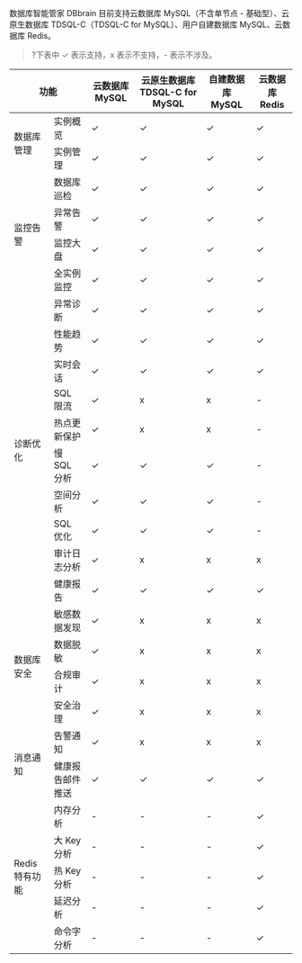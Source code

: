 数据库智能管家 DBbrain 目前支持云数据库 MySQL（不含单节点 - 基础型）、云原生数据库 TDSQL-C（TDSQL-C for MySQL）、用户自建数据库 MySQL、云数据库 Redis。

>?下表中 &#10003; 表示支持，x 表示不支持，- 表示不涉及。

<table>
<thead><tr><th colspan=2>功能</th><th>云数据库 MySQL</th><th>云原生数据库 TDSQL-C for MySQL</th><th>自建数据库 MySQL</th><th>云数据库 Redis</th></tr></thead>
<tbody>
<tr>
<td rowspan=2>数据库管理</td>
<td>实例概览</td><td>&#10003;</td><td>&#10003;</td><td>&#10003;</td><td>&#10003;</td></tr>
<tr>
<td>实例管理</td><td>&#10003;</td><td>&#10003;</td><td>&#10003;</td><td>&#10003;</td></tr>
<tr>
<td rowspan=4>监控告警</td>
<td>数据库巡检</td><td>&#10003;</td><td>&#10003;</td><td>&#10003;</td><td>&#10003;</td></tr>
<tr>
<td>异常告警</td><td>&#10003;</td><td>&#10003;</td><td>&#10003;</td><td>&#10003;</td></tr>
<tr>
<td>监控大盘</td><td>&#10003;</td><td>&#10003;</td><td>&#10003;</td><td>&#10003;</td></tr>
<tr>
<td>全实例监控</td><td>&#10003;</td><td>&#10003;</td><td>&#10003;</td><td>&#10003;</td></tr>
<tr>
<td rowspan=10>诊断优化</td>
<td>异常诊断</td><td>&#10003;</td><td>&#10003;</td><td>&#10003;</td><td>&#10003;</td></tr>
<tr>
<td>性能趋势</td><td>&#10003;</td><td>&#10003;</td><td>&#10003;</td><td>&#10003;</td></tr>
<tr>
<td>实时会话</td><td>&#10003;</td><td>&#10003;</td><td>&#10003;</td><td>&#10003;</td></tr>
<tr>
<td>SQL 限流</td><td>&#10003;</td><td>x</td><td>x</td><td>-</td></tr>
<tr>
<td>热点更新保护</td><td>&#10003;</td><td>x</td><td>x</td><td>-</td></tr>
<tr>
<td>慢 SQL 分析</td><td>&#10003;</td><td>&#10003;</td><td>&#10003;</td><td>-</td></tr>
<tr>
<td>空间分析</td><td>&#10003;</td><td>&#10003;</td><td>&#10003;</td><td>-</td></tr>
<tr>
<td>SQL 优化</td><td>&#10003;</td><td>&#10003;</td><td>&#10003;</td><td>-</td></tr>
<tr>
<td>审计日志分析</td><td>&#10003;</td><td>x</td><td>x</td><td>x</td></tr>
<tr>
<td>健康报告</td><td>&#10003;</td><td>&#10003;</td><td>&#10003;</td><td>&#10003;</td></tr>
<tr>
<td rowspan=4>数据库安全</td>
<td>敏感数据发现</td><td>&#10003;</td><td>x</td><td>x</td><td>x</td></tr>
<tr>
<td>数据脱敏</td><td>&#10003;</td><td>x</td><td>x</td><td>x</td></tr>
<tr>
<td>合规审计</td><td>&#10003;</td><td>x</td><td>x</td><td>x</td></tr>
<tr>
<td>安全治理</td><td>&#10003;</td><td>x</td><td>x</td><td>x</td></tr>
<tr>
<td rowspan=2>消息通知</td>
<td>告警通知</td><td>&#10003;</td><td>x</td><td>x</td><td>x</td></tr>
<tr>
<td>健康报告邮件推送</td><td>&#10003;</td><td>&#10003;</td><td>&#10003;</td><td>&#10003;</td></tr>
<td rowspan=5>Redis 特有功能</td>
<td>内存分析</td><td>-</td><td>-</td><td>-</td><td>&#10003;</td></tr>
<tr>
<td>大 Key 分析</td><td>-</td><td>-</td><td>-</td><td>&#10003;</td></tr>
<tr>
<td>热 Key 分析</td><td>-</td><td>-</td><td>-</td><td>&#10003;</td></tr>
<tr>
<td>延迟分析</td><td>-</td><td>-</td><td>-</td><td>&#10003;</td></tr>
<tr>
<td>命令字分析</td><td>-</td><td>-</td><td>-</td><td>&#10003;</td></tr>
</tbody></table>

